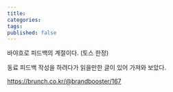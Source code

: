 ```yaml
---
title: 
categories: 
tags: 
published: false
---
```

바야흐로 피드백의 계절이다. (토스 한정)

동료 피드백 작성을 하려다가 읽을만한 글이 있어 가져와 보았다.

https://brunch.co.kr/@brandbooster/167